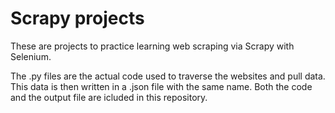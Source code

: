 # Scrapy projects

These are projects to practice learning web scraping via Scrapy with Selenium. 


The .py files are the actual code used to traverse the websites and pull data. This data is then written in a .json file with the same name. Both the code and the output file are icluded in this repository. 
